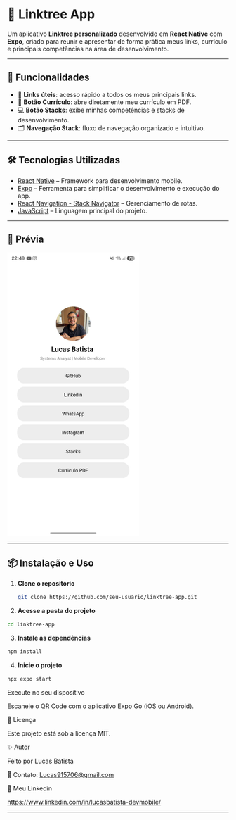 # 📱 Linktree App

Um aplicativo **Linktree personalizado** desenvolvido em **React Native** com **Expo**, criado para reunir e apresentar de forma prática meus links, currículo e principais competências na área de desenvolvimento.

---

## 🚀 Funcionalidades

- 🔗 **Links úteis**: acesso rápido a todos os meus principais links.
- 📄 **Botão Currículo**: abre diretamente meu currículo em PDF.
- 💻 **Botão Stacks**: exibe minhas competências e stacks de desenvolvimento.
- 🗂 **Navegação Stack**: fluxo de navegação organizado e intuitivo.

---

## 🛠 Tecnologias Utilizadas

- [React Native](https://reactnative.dev/) – Framework para desenvolvimento mobile.
- [Expo](https://expo.dev/) – Ferramenta para simplificar o desenvolvimento e execução do app.
- [React Navigation - Stack Navigator](https://reactnavigation.org/docs/stack-navigator/) – Gerenciamento de rotas.
- [JavaScript](https://developer.mozilla.org/pt-BR/docs/Web/JavaScript) – Linguagem principal do projeto.

---

## 📸 Prévia

<img src="./assets/telaInicial.png" width="300" alt="Tela inicial do app"/>

---

## 📦 Instalação e Uso

1. **Clone o repositório**
   ```bash
   git clone https://github.com/seu-usuario/linktree-app.git


2. **Acesse a pasta do projeto**

```bash
cd linktree-app
```


3. **Instale as dependências**

```bash
npm install
```



4. **Inicie o projeto**
```bash
npx expo start
```


Execute no seu dispositivo

Escaneie o QR Code com o aplicativo Expo Go (iOS ou Android).

📄 Licença

Este projeto está sob a licença MIT.

✨ Autor

Feito por Lucas Batista

📧 Contato: Lucas915706@gmail.com

🔗 Meu Linkedin

https://www.linkedin.com/in/lucasbatista-devmobile/


---
